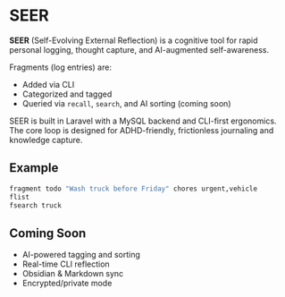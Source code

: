 # SEER

**SEER** (Self-Evolving External Reflection) is a cognitive tool for rapid personal logging, thought capture, and AI-augmented self-awareness.

Fragments (log entries) are:
- Added via CLI
- Categorized and tagged
- Queried via `recall`, `search`, and AI sorting (coming soon)

SEER is built in Laravel with a MySQL backend and CLI-first ergonomics. The core loop is designed for ADHD-friendly, frictionless journaling and knowledge capture.

## Example

```bash
fragment todo "Wash truck before Friday" chores urgent,vehicle
flist
fsearch truck
```

## Coming Soon

- AI-powered tagging and sorting
- Real-time CLI reflection
- Obsidian & Markdown sync
- Encrypted/private mode
